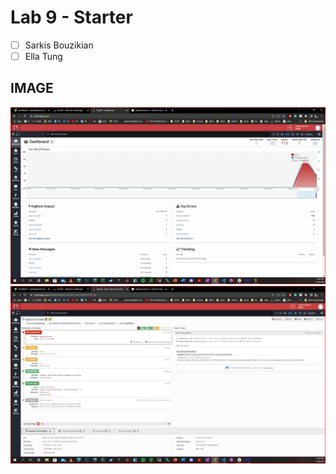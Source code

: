 # Lab 9 - Starter #

 - [ ] Sarkis Bouzikian  
 - [ ] Ella Tung

## IMAGE ##

![img](error.jpg)
![img](errordetail.jpg)